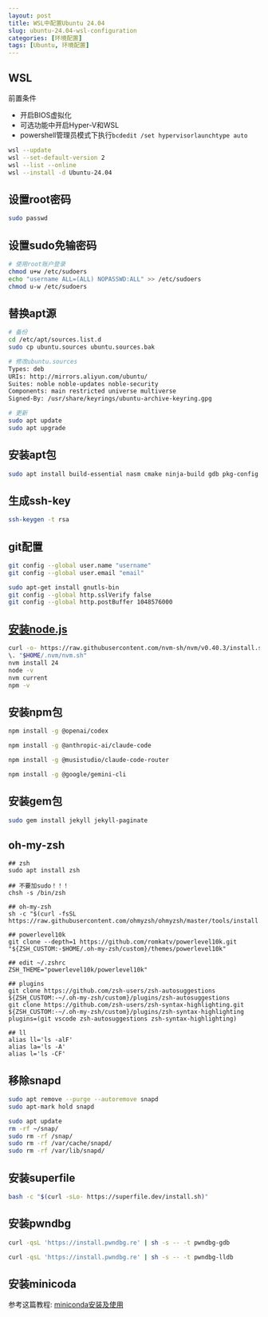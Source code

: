 ```yaml
---
layout: post
title: WSL中配置Ubuntu 24.04
slug: ubuntu-24.04-wsl-configuration
categories: [环境配置]
tags: [Ubuntu, 环境配置]
---
```


## WSL

前置条件
+ 开启BIOS虚拟化
+ 可选功能中开启Hyper-V和WSL
+ powershell管理员模式下执行`bcdedit /set hypervisorlaunchtype auto`

```bash
wsl --update
wsl --set-default-version 2
wsl --list --online
wsl --install -d Ubuntu-24.04
```

## 设置root密码
```bash
sudo passwd
```

## 设置sudo免输密码
```bash
# 使用root账户登录
chmod u+w /etc/sudoers
echo "username ALL=(ALL) NOPASSWD:ALL" >> /etc/sudoers
chmod u-w /etc/sudoers
```

## 替换apt源
```bash
# 备份
cd /etc/apt/sources.list.d
sudo cp ubuntu.sources ubuntu.sources.bak

# 修改ubuntu.sources
Types: deb
URIs: http://mirrors.aliyun.com/ubuntu/
Suites: noble noble-updates noble-security
Components: main restricted universe multiverse
Signed-By: /usr/share/keyrings/ubuntu-archive-keyring.gpg

# 更新
sudo apt update
sudo apt upgrade
```

## 安装apt包
```bash
sudo apt install build-essential nasm cmake ninja-build gdb pkg-config python3 ruby ruby-dev vim cloc tree zip neofetch net-tools xdg-utils llvm clang lldb clangd clang-format clang-tidy
```

## 生成ssh-key
```bash
ssh-keygen -t rsa
```

## git配置
```bash
git config --global user.name "username"
git config --global user.email "email"

sudo apt-get install gnutls-bin
git config --global http.sslVerify false
git config --global http.postBuffer 1048576000

```

## [安装node.js](https://nodejs.org/en/download/current)

```bash
curl -o- https://raw.githubusercontent.com/nvm-sh/nvm/v0.40.3/install.sh | bash
\. "$HOME/.nvm/nvm.sh"
nvm install 24
node -v
nvm current
npm -v
```

## 安装npm包
```bash
npm install -g @openai/codex

npm install -g @anthropic-ai/claude-code

npm install -g @musistudio/claude-code-router

npm install -g @google/gemini-cli
```

## 安装gem包
```bash
sudo gem install jekyll jekyll-paginate
```

## oh-my-zsh
```
## zsh
sudo apt install zsh

## 不要加sudo！！！
chsh -s /bin/zsh

## oh-my-zsh
sh -c "$(curl -fsSL https://raw.githubusercontent.com/ohmyzsh/ohmyzsh/master/tools/install.sh)"

## powerlevel10k
git clone --depth=1 https://github.com/romkatv/powerlevel10k.git "${ZSH_CUSTOM:-$HOME/.oh-my-zsh/custom}/themes/powerlevel10k"

## edit ~/.zshrc
ZSH_THEME="powerlevel10k/powerlevel10k"

## plugins
git clone https://github.com/zsh-users/zsh-autosuggestions ${ZSH_CUSTOM:-~/.oh-my-zsh/custom}/plugins/zsh-autosuggestions
git clone https://github.com/zsh-users/zsh-syntax-highlighting.git ${ZSH_CUSTOM:-~/.oh-my-zsh/custom}/plugins/zsh-syntax-highlighting
plugins=(git vscode zsh-autosuggestions zsh-syntax-highlighting)

## ll
alias ll='ls -alF'
alias la='ls -A'
alias l='ls -CF'
```

## 移除snapd
```bash
sudo apt remove --purge --autoremove snapd
sudo apt-mark hold snapd

sudo apt update
rm -rf ~/snap/
sudo rm -rf /snap/
sudo rm -rf /var/cache/snapd/
sudo rm -rf /var/lib/snapd/
```

## 安装superfile
```bash
bash -c "$(curl -sLo- https://superfile.dev/install.sh)"
```

## 安装pwndbg
```bash
curl -qsL 'https://install.pwndbg.re' | sh -s -- -t pwndbg-gdb

curl -qsL 'https://install.pwndbg.re' | sh -s -- -t pwndbg-lldb
```
## 安装minicoda
参考这篇教程: [miniconda安装及使用](/2025/08/10/miniconda-installation-and-usage/)
